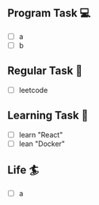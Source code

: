 

## Program Task  💻
- [ ] a
- [ ] b

## Regular Task  🤡
- [ ] leetcode

## Learning Task 🎯
- [ ] learn "React"
- [ ] lean "Docker"

## Life 🏄
- [ ] a